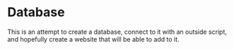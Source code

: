 # Database
This is an attempt to create a database, connect to it with an outside script, and hopefully create a website that will be able to add to it.

